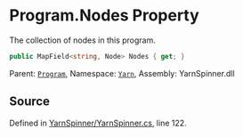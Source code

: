 # Program.Nodes Property

The collection of nodes in this program.


```csharp
public MapField<string, Node> Nodes { get; }
```



<div class="class-metadata">

Parent: [`Program`](/api/csharp/yarn/program.md), Namespace: [`Yarn`](/api/csharp/yarn/README.md), Assembly: YarnSpinner.dll
</div>

## Source
Defined in [YarnSpinner/YarnSpinner.cs](https://github.com/YarnSpinnerTool/YarnSpinner//blob/develop/YarnSpinner/YarnSpinner.cs#L122), line 122.
